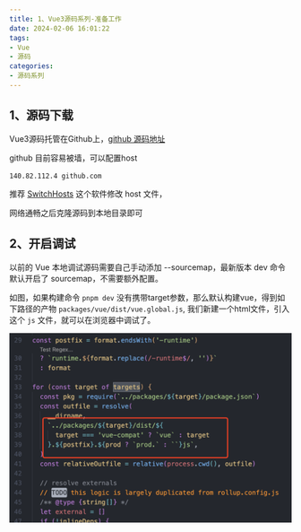 ```yaml
---
title: 1、Vue3源码系列-准备工作
date: 2024-02-06 16:01:22
tags:
- Vue 
- 源码
categories:
- 源码系列
---
```


## 1、源码下载

Vue3源码托管在Github上，[github 源码地址](https://github.com/vuejs/core)

github 目前容易被墙，可以配置host

```text
140.82.112.4 github.com
```
推荐 [SwitchHosts](https://switchhosts.vercel.app/zh) 这个软件修改 host 文件，

网络通畅之后克隆源码到本地目录即可


## 2、开启调试

以前的 Vue 本地调试源码需要自己手动添加 --sourcemap，最新版本 dev 命令默认开启了 sourcemap，不需要额外配置。

如图，如果构建命令 `pnpm dev` 没有携带target参数，那么默认构建vue，得到如下路径的产物
`packages/vue/dist/vue.global.js`, 我们新建一个html文件，引入这个 `js` 文件，就可以在浏览器中调试了。

![Alt text](./images/dist输出目录.png)

